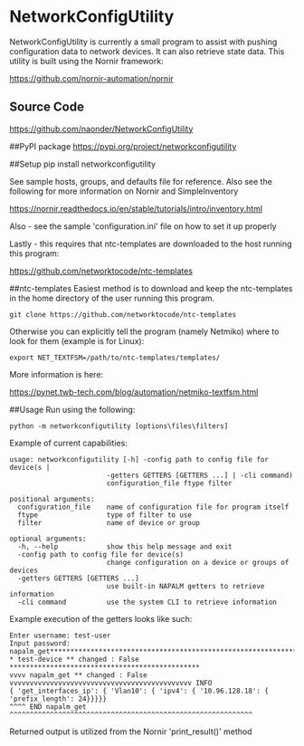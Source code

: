 # NetworkConfigUtility

NetworkConfigUtility is currently a small program to assist with pushing configuration data to network devices. It can
also retrieve state data. This utility is built using the Nornir framework:

https://github.com/nornir-automation/nornir

## Source Code
https://github.com/naonder/NetworkConfigUtility

##PyPI package
https://pypi.org/project/networkconfigutility

##Setup
    pip install networkconfigutility
    
See sample hosts, groups, and defaults file for reference. Also see the following for more information on Nornir and
SimpleInventory

https://nornir.readthedocs.io/en/stable/tutorials/intro/inventory.html

Also - see the sample 'configuration.ini' file on how to set it up properly

Lastly - this requires that ntc-templates are downloaded to the host running this program:

https://github.com/networktocode/ntc-templates

##ntc-templates
Easiest method is to download and keep the ntc-templates in the home directory of the user running this program.

    git clone https://github.com/networktocode/ntc-templates

Otherwise you can explicitly tell the program (namely Netmiko) where to look for them (example is for Linux):

    export NET_TEXTFSM=/path/to/ntc-templates/templates/
    
More information is here:

https://pynet.twb-tech.com/blog/automation/netmiko-textfsm.html

##Usage
Run using the following:

    python -m networkconfigutility [options\files\filters]

Example of current capabilities:

    usage: networkconfigutility [-h] -config path to config file for device(s |
                            -getters GETTERS [GETTERS ...] | -cli command)
                            configuration_file ftype filter

    positional arguments:
      configuration_file    name of configuration file for program itself
      ftype                 type of filter to use
      filter                name of device or group

    optional arguments:
      -h, --help            show this help message and exit
      -config path to config file for device(s)
                            change configuration on a device or groups of devices
      -getters GETTERS [GETTERS ...]
                            use built-in NAPALM getters to retrieve information
      -cli command          use the system CLI to retrieve information

Example execution of the getters looks like such:

    Enter username: test-user
    Input password: 
    napalm_get**********************************************************************
    * test-device ** changed : False ***********************************************
    vvvv napalm_get ** changed : False vvvvvvvvvvvvvvvvvvvvvvvvvvvvvvvvvvvvvvvvvvvvv INFO
    { 'get_interfaces_ip': { 'Vlan10': { 'ipv4': { '10.96.128.18': { 'prefix_length': 24}}}}}
    ^^^^ END napalm_get ^^^^^^^^^^^^^^^^^^^^^^^^^^^^^^^^^^^^^^^^^^^^^^^^^^^^^^^^^^^^

Returned output is utilized from the Nornir 'print_result()' method